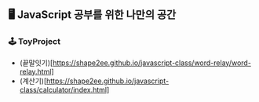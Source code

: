 ## 🖥 JavaScript 공부를 위한 나만의 공간

### 🕹 ToyProject

- (끝말잇기)[https://shape2ee.github.io/javascript-class/word-relay/word-relay.html]
- (계산기)[https://shape2ee.github.io/javascript-class/calculator/index.html]

